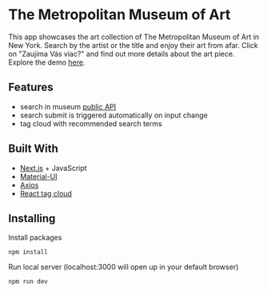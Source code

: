 # The Metropolitan Museum of Art

This app showcases the art collection of The Metropolitan Museum of Art in New York. Search by the artist or the title and enjoy their art from afar. Click on "Zaujíma Vás viac?" and find out more details about the art piece. Explore the demo [here](https://met-museum-ny.vercel.app/).

## Features
- search in museum [public API](https://github.com/madox2/react-tagcloud#readme)
- search submit is triggered automatically on input change
- tag cloud with recommended search terms


## Built With

- [Next.js](https://nextjs.org/) + JavaScript
- [Material-UI](https://material-ui.com/)
- [Axios](https://github.com/axios/axios)
- [React tag cloud](https://github.com/madox2/react-tagcloud#readme)

## Installing

Install packages

```
npm install
```

Run local server (localhost:3000 will open up in your default browser)

```
npm run dev
```
